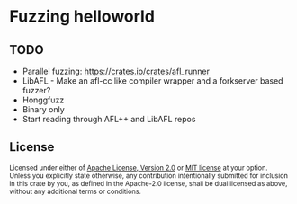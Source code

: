 # Fuzzing helloworld

## TODO
* Parallel fuzzing: https://crates.io/crates/afl_runner
* LibAFL - Make an afl-cc like compiler wrapper and a forkserver based fuzzer?
* Honggfuzz
* Binary only
* Start reading through AFL++ and LibAFL repos

## License

<sup>
Licensed under either of <a href="LICENSE-APACHE">Apache License, Version
2.0</a> or <a href="LICENSE-MIT">MIT license</a> at your option.
</sup>

<br>

<sub>
Unless you explicitly state otherwise, any contribution intentionally submitted
for inclusion in this crate by you, as defined in the Apache-2.0 license, shall
be dual licensed as above, without any additional terms or conditions.
</sub>
